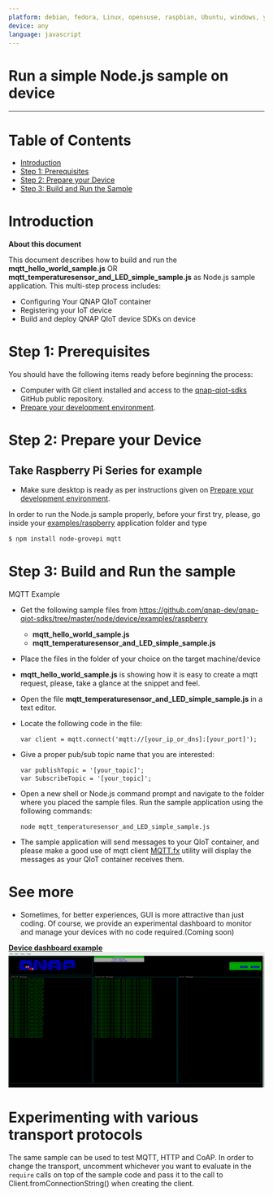 ```yaml
---
platform: debian, fedora, Linux, opensuse, raspbian, Ubuntu, windows, yocto 
device: any
language: javascript
---
```


Run a simple Node.js sample on device
===
---

# Table of Contents

-   [Introduction](#Introduction)
-   [Step 1: Prerequisites](#Prerequisites)
-   [Step 2: Prepare your Device](#PrepareDevice)
-   [Step 3: Build and Run the Sample](#Build)

<a name="Introduction"></a>
# Introduction

**About this document**

This document describes how to build and run the **mqtt_hello_world_sample.js** OR **mqtt_temperaturesensor_and_LED_simple_sample.js** as Node.js sample application. This multi-step process includes:
-   Configuring Your QNAP QIoT container
-   Registering your IoT device
-   Build and deploy QNAP QIoT device SDKs on device

<a name="Prerequisites"></a>
# Step 1: Prerequisites

You should have the following items ready before beginning the process:
-   Computer with Git client installed and access to the
    [qnap-qiot-sdks](https://github.com/qnap-dev/qnap-qiot-sdks) GitHub public repository.
-   [Prepare your development environment](node-dev-env-setup.md).

<a name="PrepareDevice"></a>
# Step 2: Prepare your Device
## Take Raspberry Pi Series for example
-   Make sure desktop is ready as per instructions given on [Prepare your development environment][lnk-setup-devbox].

In order to run the Node.js sample properly, before your first try, please, go inside your [examples/raspberry](../../nodejs/device/examples/raspberry) application folder and type
```bash
$ npm install node-grovepi mqtt
```

# Step 3: Build and Run the sample

MQTT Example

- Get the following sample files from https://github.com/qnap-dev/qnap-qiot-sdks/tree/master/node/device/examples/raspberry
    - **mqtt_hello_world_sample.js**
    - **mqtt_temperaturesensor_and_LED_simple_sample.js**

- Place the files in the folder of your choice on the target machine/device

- **mqtt_hello_world_sample.js** is showing how it is easy to create a mqtt request, please, take a glance at the snippet and feel.

- Open the file **mqtt_temperaturesensor_and_LED_simple_sample.js** in a text editor.

- Locate the following code in the file:

    ```
    var client = mqtt.connect('mqtt://[your_ip_or_dns]:[your_port]');
    ```

- Give a proper pub/sub topic name that you are interested:

    ```
    var publishTopic = '[your_topic]';
    var SubscribeTopic = '[your_topic]';
    ```
- Open a new shell or Node.js command prompt and navigate to the folder where you placed the sample files. Run the sample application using the following commands:

    ```
    node mqtt_temperaturesensor_and_LED_simple_sample.js
    ```

- The sample application will send messages to your QIoT container, and please make a good use of mqtt client [MQTT.fx](http://mqttfx.jfx4ee.org/index.php/download) utility will display the messages as your QIoT container receives them.

# See more
- Sometimes, for better experiences, GUI is more attractive than just coding. Of course, we provide an experimental dashboard to monitor and manage your devices with no code required.(Coming soon)

**[Device dashboard example](../../nodejs/device/examples/mqtt_temperaturesensor_and_LED_dash_sample.js)**
![Picture](../media/node-mqtt-dash-example.png)


# Experimenting with various transport protocols
The same sample can be used to test MQTT, HTTP and CoAP. In order to change the transport, uncomment whichever you want to evaluate in the `require` calls on top of the sample code and pass it to the call to Client.fromConnectionString() when creating the client.


[lnk-setup-devbox]: node-dev-env-setup.md
